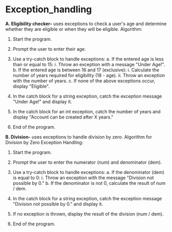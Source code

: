 # Exception_handling
**A. Eligibility checker-** uses exceptions to check a user's age and determine whether they are eligible or when they will be eligible. 
Algorithm:

1. Start the program.

2. Prompt the user to enter their age.

3. Use a try-catch block to handle exceptions:
   a. If the entered age is less than or equal to 15:
      i. Throw an exception with a message "Under Age!".
   b. If the entered age is between 16 and 17 (exclusive):
      i. Calculate the number of years required for eligibility (18 - age).
      ii. Throw an exception with the number of years.
   c. If none of the above exceptions occur, display "Eligible".

4. In the catch block for a string exception, catch the exception message "Under Age!" and display it.

5. In the catch block for an int exception, catch the number of years and display "Account can be created after X years."

6. End of the program.


**B. Division-** uses exceptions to handle division by zero. 
Algorithm for Division by Zero Exception Handling:

1. Start the program.

2. Prompt the user to enter the numerator (num) and denominator (dem).

3. Use a try-catch block to handle exceptions:
   a. If the denominator (dem) is equal to 0:
      i. Throw an exception with the message "Division not possible by 0."
   b. If the denominator is not 0, calculate the result of num / dem.

4. In the catch block for a string exception, catch the exception message "Division not possible by 0." and display it.

5. If no exception is thrown, display the result of the division (num / dem).

6. End of the program.


